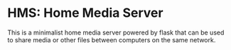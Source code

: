 # HMS: Home Media Server

This is a minimalist home media server powered by flask that can be used to share media or other files between computers on the same network.